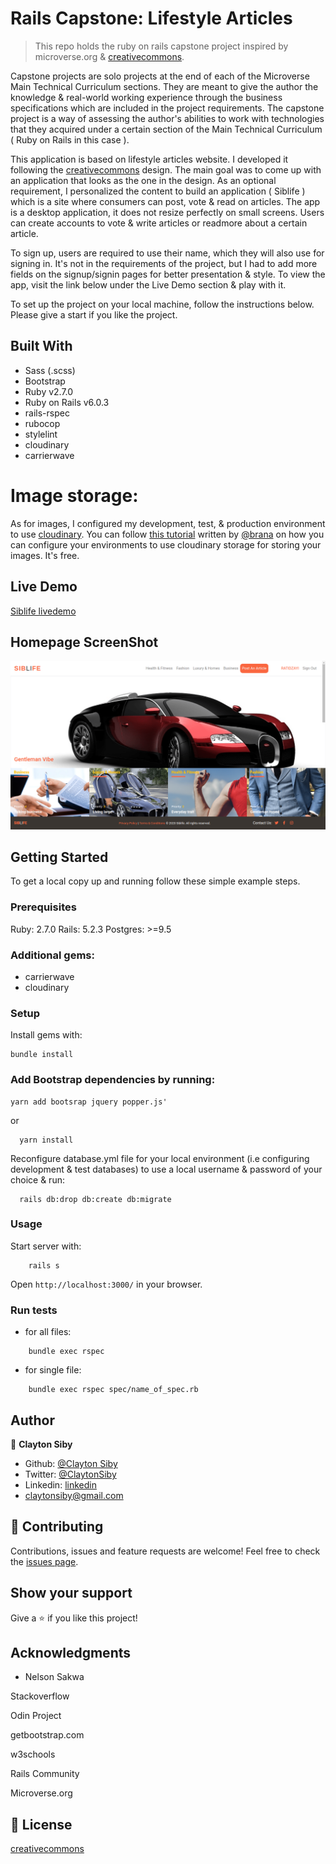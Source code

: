 # Rails Capstone: Lifestyle Articles
> This repo holds the ruby on rails capstone project inspired by microverse.org & [creativecommons](https://www.behance.net/gallery/14554909/liFEsTlye-Mobile-version).

Capstone projects are solo projects at the end of each of the Microverse Main Technical Curriculum sections. They are meant to give the author the knowledge & real-world working experience through the business specifications which are included in the project requirements. The capstone project is a way of assessing the author's abilities to work with technologies that they acquired under a certain section of the Main Technical Curriculum ( Ruby on Rails in this case ).

This application is based on lifestyle articles website. I developed it following the [creativecommons](https://www.behance.net/gallery/14554909/liFEsTlye-Mobile-version) design. The main goal was to come up with an application that looks as the one in the design. As an optional requirement, I personalized the content to build an application ( Siblife ) which is a site where consumers can post, vote & read on articles. The app is a desktop application, it does not resize perfectly on small screens. Users can create accounts to vote & write articles or readmore about a certain article.

To sign up, users are required to use their name, which they will also use for signing in. It's not in the requirements of the project, but I had to add more fields on the signup/signin pages for better presentation & style. To view the app, visit the link below under the Live Demo section & play with it.

To set up the project on your local machine, follow the instructions below. Please give a start if you like the project.

## Built With

- Sass (.scss)
- Bootstrap
- Ruby v2.7.0
- Ruby on Rails v6.0.3
- rails-rspec
- rubocop
- stylelint
- cloudinary
- carrierwave

# Image storage:
As for images, I configured my development, test, & production environment to use [cloudinary](https://cloudinary.com/). You can follow [this tutorial](https://hackernoon.com/image-storage-in-rails-apps-using-cloudinary-and-active-storage-9w2u3yli) written by [@brana](https://hackernoon.com/u/bruna) on how you can configure your environments to use cloudinary storage for storing your images. It's free.


## Live Demo

[Siblife livedemo](/)

## Homepage ScreenShot
![screenshot](app/assets/images/siblife_project_screenshot.png)


## Getting Started

To get a local copy up and running follow these simple example steps.

### Prerequisites

Ruby: 2.7.0
Rails: 5.2.3
Postgres: >=9.5

### Additional gems:
- carrierwave
- cloudinary

### Setup

Install gems with:

```
bundle install
```

### Add Bootstrap dependencies by running:

```
yarn add bootsrap jquery popper.js'
```

or

```
  yarn install
```

Reconfigure database.yml file for your local environment (i.e configuring development & test databases) to use a local username & password of your choice & run:

```
  rails db:drop db:create db:migrate
```

### Usage

Start server with:

```
    rails s
```

Open `http://localhost:3000/` in your browser.

### Run tests

- for all files:
```
    bundle exec rspec
```

- for single file:

```
    bundle exec rspec spec/name_of_spec.rb
```

## Author

:bust_in_silhouette: **Clayton Siby**
- Github: [@Clayton Siby](https://github.com/ClaytonSiby)
- Twitter: [@ClaytonSiby](https://twitter.com/ClaytonSiby)
- Linkedin: [linkedin](https://www.linkedin.com/in/clayton-siby/)
- claytonsiby@gmail.com

## :handshake: Contributing

Contributions, issues and feature requests are welcome!
Feel free to check the [issues page](https://github.com/ClaytonSiby/RoR-Capstone-Lifestyle-articles/issues).

## Show your support

Give a :star:️ if you like this project!

## Acknowledgments

- Nelson Sakwa
<p> Stackoverflow </p>
<p> Odin Project </p>
<p> getbootstrap.com </p>
<p> w3schools </p>
<p> Rails Community </p>
<p> Microverse.org </p>

## :memo: License

[creativecommons](https://creativecommons.org/licenses/by-nc-nd/4.0/)

